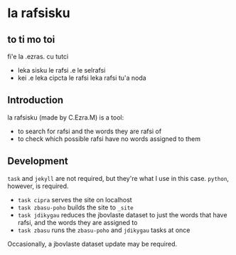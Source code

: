 # la rafsisku

## to ti mo toi

fi'e la .ezras. cu tutci

- leka sisku le rafsi .e le selrafsi
- kei .e leka cipcta le rafsi leka rafsi tu'a noda

## Introduction

la rafsisku (made by C.Ezra.M) is a tool:

- to search for rafsi and the words they are rafsi of
- to check which possible rafsi have no words assigned to them

## Development

`task` and `jekyll` are not required, but they're what I use in this case. `python`, however, is required.

- `task cipra` serves the site on localhost
- `task zbasu-poho` builds the site to `_site`
- `task jdikygau` reduces the jbovlaste dataset to just the words that have rafsi, and the words they are assigned to
- `task zbasu` runs the `zbasu-poho` and `jdikygau` tasks at once

Occasionally, a jbovlaste dataset update may be required.
